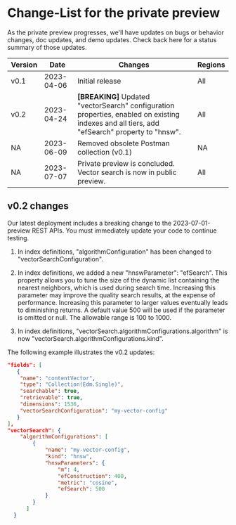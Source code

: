 # Change-List for the private preview

As the private preview progresses, we'll have updates on bugs or behavior changes, doc updates, and demo updates. Check back here for a status summary of those updates.

| Version | Date       | Changes | Regions |  
| ------- | ---------- | ------- | --------|  
| v0.1    | 2023-04-06 | Initial release | All |  
| v0.2    | 2023-04-24 | **[BREAKING]** Updated "vectorSearch" configuration properties, enabled on existing indexes and all tiers, add "efSearch" property to "hnsw". | All | 
| NA      | 2023-06-09 | Removed obsolete Postman collection (v0.1) | NA |
| NA      | 2023-07-07 | Private preview is concluded. Vector search is now in public preview. | All |

## v0.2 changes

Our latest deployment includes a breaking change to the 2023-07-01-preview REST APIs. You must immediately update your code to continue testing.

1. In index definitions, "algorithmConfiguration" has been changed to "vectorSearchConfiguration".

2. In index definitions, we added a new "hnswParameter": "efSearch". This property allows you to tune the size of the dynamic list containing the nearest neighbors, which is used during search time. Increasing this parameter may improve the quality search results, at the expense of performance. Increasing this parameter to larger values eventually leads to diminishing returns. A default value 500 will be used if the parameter is omitted or null. The allowable range is 100 to 1000.

3. In index definitions, "vectorSearch.algorithmConfigurations.algorithm" is now "vectorSearch.algorithmConfigurations.kind". 

The following example illustrates the v0.2 updates:

```json
"fields": [
   {
    "name": "contentVector",
    "type": "Collection(Edm.Single)",
    "searchable": true,
    "retrievable": true,
    "dimensions": 1536,
    "vectorSearchConfiguration": "my-vector-config"
   }
],
"vectorSearch": {
    "algorithmConfigurations": [
        {
            "name": "my-vector-config",
            "kind": "hnsw",
            "hnswParameters": {
                "m": 4,
                "efConstruction": 400,
                "metric": "cosine",
                "efSearch": 500
            }
        }
      ]
  }
```
